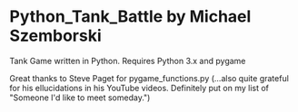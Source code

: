 # Python_Tank_Battle by Michael Szemborski
Tank Game written in Python.  Requires Python 3.x and pygame

Great thanks to Steve Paget for pygame_functions.py
(...also quite grateful for his ellucidations in his YouTube videos. Definitely put on my list of "Someone I'd like to meet someday.")
